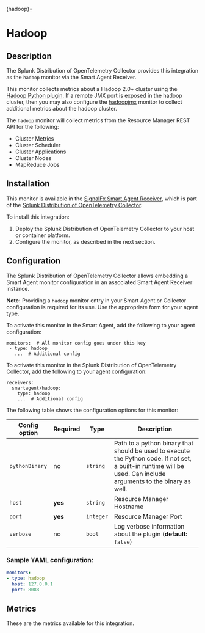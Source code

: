 (hadoop)=
# Hadoop
<meta name="description" content="Documentation on the hadoop monitor">

## Description

The Splunk Distribution of OpenTelemetry Collector provides this integration as the `hadoop` monitor via the Smart Agent Receiver. 

This monitor collects metrics about a Hadoop 2.0+ cluster using the [Hadoop Python plugin](https://github.com/signalfx/collectd-hadoop). If a remote JMX port is exposed in the hadoop cluster, then you may also configure the [hadoopjmx](https://github.com/signalfx/signalfx-agent/tree/main/docs/monitors/./collectd-hadoopjmx.md) monitor to collect additional metrics about the hadoop cluster.

The `hadoop` monitor will collect metrics from the Resource Manager
REST API for the following:
- Cluster Metrics
- Cluster Scheduler
- Cluster Applications
- Cluster Nodes
- MapReduce Jobs


## Installation

This monitor is available in the [SignalFx Smart Agent Receiver](https://github.com/signalfx/splunk-otel-collector/tree/main/internal/receiver/smartagentreceiver), which is part of the [Splunk Distribution of OpenTelemetry Collector](https://github.com/signalfx/splunk-otel-collector).

To install this integration:
1. Deploy the Splunk Distribution of OpenTelemetry Collector to your host or container platform.
2. Configure the monitor, as described in the next section.

<!--- links in source file

## Metric Endpoints in Hadoop
See the following links for more information about specific metric endpoints:

<a target="_blank" href="https://hadoop.apache.org/docs/r2.7.4/hadoop-project-dist/hadoop-common/Metrics.html">https://hadoop.apache.org/docs/r2.7.4/hadoop-project-dist/hadoop-common/Metrics.html</a>

<a target="_blank" href="https://hadoop.apache.org/docs/r2.7.4/hadoop-yarn/hadoop-yarn-site/ResourceManagerRest.html">https://hadoop.apache.org/docs/r2.7.4/hadoop-yarn/hadoop-yarn-site/ResourceManagerRest.html</a>

<a target="_blank" href="https://hadoop.apache.org/docs/current/hadoop-mapreduce-client/hadoop-mapreduce-client-core/MapredAppMasterRest.html">https://hadoop.apache.org/docs/current/hadoop-mapreduce-client/hadoop-mapreduce-client-core/MapredAppMasterRest.html</a>

-->

## Configuration

The Splunk Distribution of OpenTelemetry Collector allows embedding a Smart Agent monitor configuration in an associated Smart Agent Receiver instance.

**Note:** Providing a `hadoop` monitor entry in your Smart Agent or Collector configuration is required for its use. Use the appropriate form for your agent type.

To activate this monitor in the Smart Agent, add the
following to your agent configuration:

```
monitors:  # All monitor config goes under this key
 - type: hadoop
   ...  # Additional config
```

To activate this monitor in the Splunk Distribution of OpenTelemetry Collector, add the following to your agent configuration:

```
receivers:
  smartagent/hadoop:
    type: hadoop
    ...  # Additional config
```


The following table shows the configuration options for this monitor:

| Config option | Required | Type | Description |
| --- | --- | --- | --- |
| `pythonBinary` | no | `string` | Path to a python binary that should be used to execute the Python code. If not set, a built-in runtime will be used.  Can include arguments to the binary as well. |
| `host` | **yes** | `string` | Resource Manager Hostname |
| `port` | **yes** | `integer` | Resource Manager Port |
| `verbose` | no | `bool` | Log verbose information about the plugin (**default:** `false`) |

### Sample YAML configuration:

```yaml
monitors:
- type: hadoop
  host: 127.0.0.1
  port: 8088
```

## Metrics

These are the metrics available for this integration.

<div class="metrics-table" type="hadoop" include="markdown"></div>
